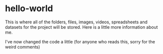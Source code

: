 # hello-world
This is where all of the folders, files, images, videos, spreadsheets and datasets for the project will be stored.
Here is a little more information about me.

I've now changed the code a little (for anyone who reads this, sorry for the weird comments)

